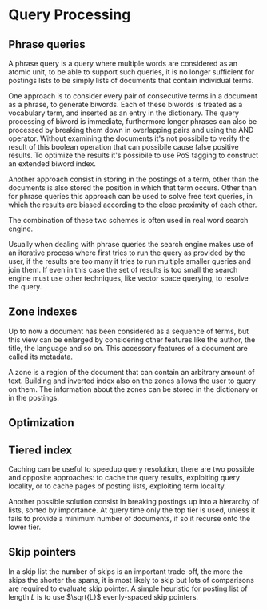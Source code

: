 # Query Processing

## Phrase queries
A phrase query is a query where multiple words are considered as an atomic unit, to be able to support such queries, it is no longer sufficient for postings lists to be simply lists of documents that contain individual terms.

One approach is to consider every pair of consecutive terms in a document as a phrase, to generate biwords.
Each of these biwords is treated as a vocabulary term, and inserted as an entry in the dictionary.
The query processing of biword is immediate, furthermore longer phrases can also be processed by breaking them down in overlapping pairs and using the AND operator.
Without examining the documents it's not possibile to verify the result of this boolean operation that can possibile cause false positive results.
To optimize the results it's possibile to use PoS tagging to construct an extended biword index.

Another approach consist in storing in the postings of a term, other than the documents is also stored the position in which that term occurs.
Other than for phrase queries this approach can be used to solve free text queries, in which the results are biased according to the close proximity of each other.

The combination of these two schemes is often used in real word search engine.

Usually when dealing with phrase queries the search engine makes use of an iterative process where first tries to run the query as provided by the user, if the results are too many it tries to run multiple smaller queries and join them.
If even in this case the set of results is too small the search engine must use other techniques, like vector space querying, to resolve the query.

## Zone indexes
Up to now a document has been considered as a sequence of terms, but this view can be enlarged by considering other features like the author, the title, the language and so on.
This accessory features of a document are called its metadata.

A zone is a region of the document that can contain an arbitrary amount of text.
Building and inverted index also on the zones allows the user to query on them.
The information about the zones can be stored in the dictionary or in the postings.

## Optimization

## Tiered index
Caching can be useful to speedup query resolution, there are two possible and opposite approaches: to cache the query results, exploiting query locality, or to cache pages of posting lists, exploiting term locality.

Another possible solution consist in breaking postings up into a hierarchy of lists, sorted by importance.
At query time only the top tier is used, unless it fails to provide a minimum number of documents, if so it recurse onto the lower tier.

## Skip pointers
In a skip list the number of skips is an important trade-off, the more the skips the shorter the spans, it is most likely to skip but lots of comparisons are required to evaluate skip pointer.
A simple heuristic for posting list of length $L$ is to use $\sqrt{L}$ evenly-spaced skip pointers.
